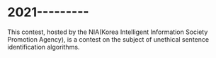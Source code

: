 # 2021---------
 This contest, hosted by the NIA(Korea Intelligent Information Society Promotion Agency), is a contest on the subject of unethical sentence identification algorithms.
